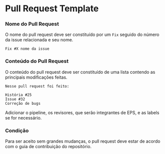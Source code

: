 # Pull Request Template

### Nome do Pull Request

O nome do pull request deve ser constituído por um `Fix` seguido do número da issue relacionada e seu nome.

```
Fix #X nome da issue
```

### Conteúdo do Pull Request

O conteúdo do pull request deve ser constituído de uma lista contendo as principais modificações feitas.

```
Nesse pull request foi feito:

História #25
Issue #32
Correção de bugs
```

Adicionar o pipeline, os revisores, que serão integrantes de EPS, e as labels se for necessário.


### Condição

Para ser aceito sem grandes mudanças, o pull request deve estar de acordo com o guia de contribuição do repositório.
